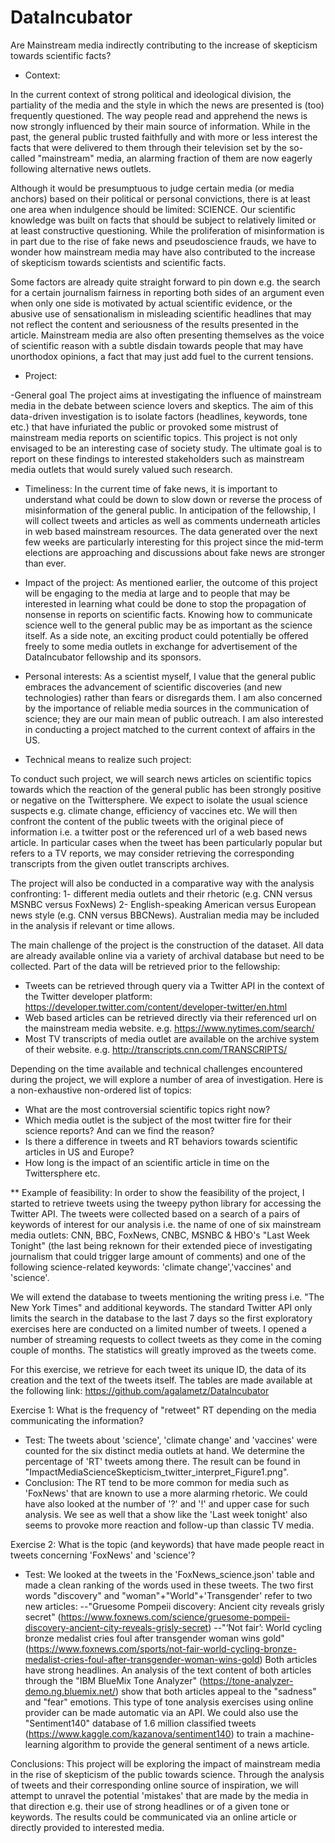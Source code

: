 # DataIncubator

Are Mainstream media indirectly contributing to the increase of skepticism towards scientific facts?

* Context:

In the current context of strong political and ideological division, the partiality of the media and the style in which the news are presented is (too) frequently questioned. The way people read and apprehend the news is now strongly influenced by their main source of information. While in the past, the general public trusted faithfully and with more or less interest the facts that were delivered to them through their television set by the so-called "mainstream" media, an alarming fraction of them are now eagerly following alternative news outlets.

Although it would be presumptuous to judge certain media (or media anchors) based on their political or personal convictions, there is at least one area when indulgence should be limited: SCIENCE. Our scientific knowledge was built on facts that should be subject to relatively limited or at least constructive questioning. While the proliferation of misinformation is in part due to the rise of fake news and pseudoscience frauds, we have to wonder how mainstream media may have also contributed to the increase of skepticism towards scientists and scientific facts.

Some factors are already quite straight forward to pin down e.g. the search for a certain journalism fairness in reporting both sides of an argument even when only one side is motivated by actual scientific evidence, or the abusive use of sensationalism in misleading scientific headlines that may not reflect the content and seriousness of the results presented in the article. Mainstream media are also often presenting themselves as the voice of scientific reason with a subtle disdain towards people that may have unorthodox opinions, a fact that may just add fuel to the current tensions. 

* Project:

-General goal
The project aims at investigating the influence of mainstream media in the debate between science lovers and skeptics. The aim of this data-driven investigation is to isolate factors (headlines, keywords, tone etc.) that have infuriated the public or provoked some mistrust of mainstream media reports on scientific topics. This project is not only envisaged to be an interesting case of society study. The ultimate goal is to report on these findings to interested stakeholders such as mainstream media outlets that would surely valued such research. 

- Timeliness: 
In the current time of fake news, it is important to understand what could be down to slow down or reverse the process of misinformation of the general public. In anticipation of the fellowship, I will collect tweets and articles as well as comments underneath articles in web based mainstream resources. The data generated over the next few weeks are particularly interesting for this project since the mid-term elections are approaching and discussions about fake news are stronger than ever.

- Impact of the project: 
As mentioned earlier, the outcome of this project will be engaging to the media at large and to people that may be interested in learning what could be done to stop the propagation of nonsense in reports on scientific facts. Knowing how to communicate science well to the general public may be as important as the science itself. As a side note, an exciting product could potentially be offered freely to some media outlets in exchange for advertisement of the DataIncubator fellowship and its sponsors.

- Personal interests: 
As a scientist myself, I value that the general public embraces the advancement of scientific discoveries (and new technologies) rather than fears or disregards them. I am also concerned by the importance of reliable media sources in the communication of science; they are our main mean of public outreach. I am also interested in conducting a project matched to the current context of affairs in the US.

- Technical means to realize such project:

To conduct such project, we will search news articles on scientific topics towards which the reaction of the general public has been strongly positive or negative on the Twittersphere. We expect to isolate the usual science suspects e.g. climate change, efficiency of vaccines etc. We will then confront the content of the public tweets with the original piece of information i.e. a twitter post or the referenced url of a web based news article. In particular cases when the tweet has been particularly popular but refers to a TV reports, we may consider retrieving the corresponding transcripts from the given outlet transcripts archives.

The project will also be conducted in a comparative way with the analysis confronting: 
1- different media outlets and their rhetoric (e.g. CNN versus MSNBC versus FoxNews)
2- English-speaking American versus European news style (e.g. CNN versus BBCNews). Australian media may be included in the analysis if relevant or time allows.

The main challenge of the project is the construction of the dataset. All data are already available online via a variety of archival database but need to be collected. Part of the data will be retrieved prior to the fellowship:
- Tweets can be retrieved through query via a Twitter API in the context of the Twitter developer platform:
https://developer.twitter.com/content/developer-twitter/en.html 
- Web based articles can be retrieved directly via their referenced url on the mainstream media website.
e.g. https://www.nytimes.com/search/
- Most TV transcripts of media outlet are available on the archive system of their website. 
e.g. http://transcripts.cnn.com/TRANSCRIPTS/

Depending on the time available and technical challenges encountered during the project, we will explore a number of area of investigation. Here is a non-exhaustive non-ordered list of topics:
- What are the most controversial scientific topics right now?
- Which media outlet is the subject of the most twitter fire for their science reports? And can we find the reason?
- Is there a difference in tweets and RT behaviors towards scientific articles in US and Europe?
- How long is the impact of an scientific article in time on the Twittersphere etc.

** Example of feasibility:
In order to show the feasibility of the project, I started to retrieve tweets using the tweepy python library for accessing the Twitter API. The tweets were collected based on a search of a pairs of keywords of interest for our analysis i.e. the name of one of six mainstream media outlets: CNN, BBC, FoxNews, CNBC, MSNBC & HBO's "Last Week Tonight" (the last being reknown for their extended piece of investigating journalism that could trigger large amount of comments) and one of the following science-related keywords: 'climate change','vaccines' and 'science'. 

We will extend the database to tweets mentioning the writing press i.e. "The New York Times" and additional keywords. The standard Twitter API only limits the search in the database to the last 7 days so the first exploratory exercises here are conducted on a limited number of tweets. I opened a number of streaming requests to collect tweets as they come in the coming couple of months. The statistics will greatly improved as the tweets come.

For this exercise, we retrieve for each tweet its unique ID, the data of its creation and the text of the tweets itself. The tables are made available at the following link: https://github.com/agalametz/DataIncubator

Exercise 1: What is the frequency of "retweet" RT depending on the media communicating the information? 
- Test: The tweets about 'science', 'climate change' and 'vaccines' were counted for the six distinct media outlets at hand. We determine the percentage of 'RT' tweets among there. The result can be found in "ImpactMediaScienceSkepticism_twitter_interpret_Figure1.png".  
- Conclusion: The RT tend to be more common for media such as 'FoxNews' that are known to use a more alarming rhetoric. We could have also looked at the number of '?' and '!' and upper case for such analysis. We see as well that a show like the 'Last week tonight' also seems to provoke more reaction and follow-up than classic TV media.

Exercise 2: What is the topic (and keywords) that have made people react in tweets concerning 'FoxNews' and 'science'?
- Test: We looked at the tweets in the 'FoxNews_science.json' table and made a clean ranking of the words used in these tweets. The two first words "discovery" and "woman"+"World"+'Transgender' refer to two new articles: 
--"Gruesome Pompeii discovery: Ancient city reveals grisly secret" (https://www.foxnews.com/science/gruesome-pompeii-discovery-ancient-city-reveals-grisly-secret)
--"‘Not fair’: World cycling bronze medalist cries foul after transgender woman wins gold" (https://www.foxnews.com/sports/not-fair-world-cycling-bronze-medalist-cries-foul-after-transgender-woman-wins-gold)
Both articles have strong headlines. An analysis of the text content of both articles through the "IBM BlueMix Tone Analyzer" (https://tone-analyzer-demo.ng.bluemix.net/) show that both articles appeal to the "sadness" and "fear" emotions. This type of tone analysis exercises using online provider can be made automatic via an API. We could also use the "Sentiment140" database of 1.6 million classified tweets (https://www.kaggle.com/kazanova/sentiment140) to train a machine-learning algorithm to provide the general sentiment of a news article.

Conclusions: 
This project will be exploring the impact of mainstream media in the rise of skepticism	of the public towards science. Through the analysis of tweets and their corresponding online source of inspiration, we will attempt to unravel the potential 'mistakes' that are made by the media in that direction e.g. their use of strong headlines or of a given tone or keywords. The results could be communicated via an online article or directly provided to interested media.

